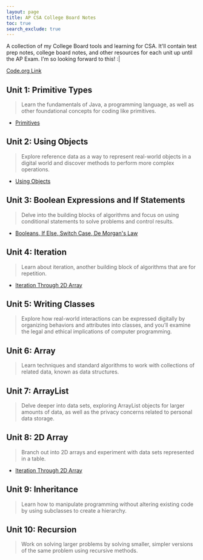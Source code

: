 ```yaml
---
layout: page
title: AP CSA College Board Notes
toc: true
search_exclude: true
---
```


A collection of my College Board tools and learning for CSA. It'll contain test prep notes, college board notes, and other resources for each unit up until the AP Exam. I'm so looking forward to this! :|

[Code.org Link](https://studio.code.org/s/csa1-2022)

## Unit 1: Primitive Types

> Learn the fundamentals of Java, a programming language, as well as other foundational concepts for coding like primitives.

- [Primitives](https://dontran15.github.io/CSAFastPages/java/primitives/2022/08/23/primitives.html)

## Unit 2: Using Objects

> Explore reference data as a way to represent real-world objects in a digital world and discover methods to perform more complex operations.

- [Using Objects](https://dontran15.github.io/CSAFastPages/college%20board/java/2022/09/03/oop-and-using-objects.html)

## Unit 3: Boolean Expressions and If Statements

> Delve into the building blocks of algorithms and focus on using conditional statements to solve problems and control results.

- [Booleans, If Else, Switch Case, De Morgan's Law](https://dontran15.github.io/CSAFastPages/pbl/week%203/2022/09/09/if-and-else-statement.html)

## Unit 4: Iteration

> Learn about iteration, another building block of algorithms that are for repetition.

- [Iteration Through 2D Array](https://dontran15.github.io/CSAFastPages/college%20board/week%204/2022/09/15/iteration-mini-lab.html)

## Unit 5: Writing Classes

> Explore how real-world interactions can be expressed digitally by organizing behaviors and attributes into classes, and you’ll examine the legal and ethical implications of computer programming.

## Unit 6: Array

> Learn techniques and standard algorithms to work with collections of related data, known as data structures.

## Unit 7: ArrayList

> Delve deeper into data sets, exploring ArrayList objects for larger amounts of data, as well as the privacy concerns related to personal data storage.

## Unit 8: 2D Array

> Branch out into 2D arrays and experiment with data sets represented in a table.

- [Iteration Through 2D Array](https://dontran15.github.io/CSAFastPages/college%20board/week%204/2022/09/15/iteration-mini-lab.html)

## Unit 9: Inheritance

> Learn how to manipulate programming without altering existing code by using subclasses to create a hierarchy.

## Unit 10: Recursion

> Work on solving larger problems by solving smaller, simpler versions of the same problem using recursive methods.
